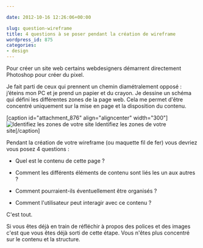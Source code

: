 ```yaml
---

date: 2012-10-16 12:26:06+00:00

slug: question-wireframe
title: 4 questions à se poser pendant la création de wireframe
wordpress_id: 875
categories:
- design
---
```





Pour créer un site web certains webdesigners démarrent directement Photoshop pour créer du pixel.




Je fait parti de ceux qui prennent un chemin diamétralement opposé : j’éteins mon PC et je prend un papier et du crayon.
Je dessine un schéma qui défini les différentes zones de la page web. Cela me permet d'être concentré uniquement sur la mise en page et la disposition du contenu.









[caption id="attachment_876" align="aligncenter" width="300"]![Identifiez les zones de votre site](http://davidleuliette.com/wordPress/wp-content/uploads/2012/10/question_wireframe-300x224.png) Identifiez les zones de votre site[/caption]









Pendant la création de votre wireframe (ou maquette fil de fer) vous devriez vous posez 4 questions :






  * Quel est le contenu de cette page ?


  * Comment les différents éléments de contenu sont liés les un aux autres ?


  * Comment pourraient-ils éventuellement être organisés ?


  * Comment l'utilisateur peut interagir avec ce contenu ?







C'est tout.




Si vous êtes déjà en train de réfléchir à propos des polices et des images c'est que vous êtes déjà sorti de cette étape. Vous n'êtes plus concentré sur le contenu et la structure.






